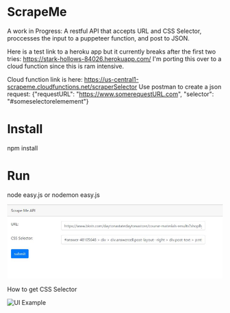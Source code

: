 # ScrapeMe
A work in Progress: 
A restful API that accepts URL and CSS Selector, proccesses the input to a puppeteer function, and post to JSON.

Here is a test link to a heroku app but it currently breaks after the first two tries: https://stark-hollows-84026.herokuapp.com/
I'm porting this over to a cloud function since this is ram intensive.

Cloud function link is here: https://us-central1-scrapeme.cloudfunctions.net/scraperSelector
Use postman to create a json request: {"requestURL": "https://www.somerequestURL.com", "selector": "#someselectorelemement"}

# Install
npm install
 
 # Run
 node easy.js or nodemon easy.js


![UI Example](https://raw.githubusercontent.com/andrewpolemeni/ScrapeMe/master/DemoExample/UI%20Example.JPG)

How to get CSS Selector

![UI Example](https://github.com/andrewpolemeni/ScrapeMe/blob/master/DemoExample/selector.gif?raw=true)
